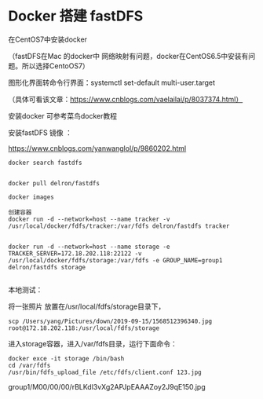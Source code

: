 # Docker 搭建 fastDFS



在CentOS7中安装docker

（fastDFS在Mac 的docker中 网络映射有问题，docker在CentOS6.5中安装有问题。所以选择CentoOS7）

图形化界面转命令行界面：systemctl set-default multi-user.target

（具体可看该文章：https://www.cnblogs.com/vaelailai/p/8037374.html）

安装docker 可参考菜鸟docker教程



安装fastDFS 镜像 ：

https://www.cnblogs.com/yanwanglol/p/9860202.html

```
docker search fastdfs


docker pull delron/fastdfs

docker images

创建容器
docker run -d --network=host --name tracker -v /usr/local/docker/fdfs/tracker:/var/fdfs delron/fastdfs tracker


docker run -d --network=host --name storage -e TRACKER_SERVER=172.18.202.118:22122 -v /usr/local/docker/fdfs/storage:/var/fdfs -e GROUP_NAME=group1 delron/fastdfs storage


```

本地测试：

将一张照片 放置在/usr/local/fdfs/storage目录下，

```
scp /Users/yang/Pictures/down/2019-09-15/1568512396340.jpg root@172.18.202.118:/usr/local/fdfs/storage
```



进入storage容器，进入/var/fdfs目录，运行下面命令：

```
docker exce -it storage /bin/bash
cd /var/fdfs
/usr/bin/fdfs_upload_file /etc/fdfs/client.conf 123.jpg
```





group1/M00/00/00/rBLKdl3vXg2APJpEAAAZoy2J9qE150.jpg